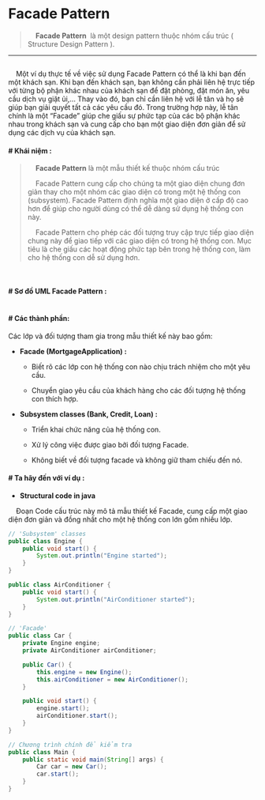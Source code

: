 # Facade Pattern

>     **Facade Pattern**  là một design pattern thuộc nhóm cấu trúc ( Structure Design Pattern ). 

---

<img title=" Facade Pattern cung cấp một giao diện chung thân thiện hơn để người dùng có thể dễ dàng sử dụng hệ thống con. Điều này giúp che giấu sự phức tạp của hệ thống con và làm cho nó dễ sử dụng hơn." src="https://images.viblo.asia/2ed6d10d-a495-4846-867b-854c50eb3a9d.png" alt="" data-align="center" style="zoom:100%;">

    Một ví dụ thực tế về việc sử dụng Facade Pattern có thể là khi bạn đến một khách sạn. Khi bạn đến khách sạn, bạn không cần phải liên hệ trực tiếp với từng bộ phận khác nhau của khách sạn để đặt phòng, đặt món ăn, yêu cầu dịch vụ giặt ủi,… Thay vào đó, bạn chỉ cần liên hệ với lễ tân và họ sẽ giúp bạn giải quyết tất cả các yêu cầu đó. Trong trường hợp này, lễ tân chính là một “Facade” giúp che giấu sự phức tạp của các bộ phận khác nhau trong khách sạn và cung cấp cho bạn một giao diện đơn giản để sử dụng các dịch vụ của khách sạn.

#### # Khái niệm :

>     **Facade Pattern** là một mẫu thiết kế thuộc nhóm cấu trúc
> 
>     Facade Pattern cung cấp cho chúng ta một giao diện chung đơn giản thay cho một nhóm các giao diện có trong một hệ thống con (subsystem). Facade Pattern định nghĩa một giao diện ở cấp độ cao hơn để giúp cho người dùng có thể dễ dàng sử dụng hệ thống con này.
> 
>     Facade Pattern cho phép các đối tượng truy cập trực tiếp giao diện chung này để giao tiếp với các giao diện có trong hệ thống con. Mục tiêu là che giấu các hoạt động phức tạp bên trong hệ thống con, làm cho hệ thống con dễ sử dụng hơn.

 

#### # Sơ đồ UML Facade Pattern :

<img title="UML Facade pattern" src="https://www.dofactory.com/img/diagrams/net/facade.png" alt="" data-align="center">

#### 

#### # Các thành phần:

Các lớp và đối tượng tham gia trong mẫu thiết kế này bao gồm:

* **Facade (MortgageApplication) :**
  
  * Biết rõ các lớp con hệ thống con nào chịu trách nhiệm cho một yêu cầu.
  
  * Chuyển giao yêu cầu của khách hàng cho các đối tượng hệ thống con thích hợp.

* **Subsystem classes (Bank, Credit, Loan) :**
  
  * Triển khai chức năng của hệ thống con.
  
  * Xử lý công việc được giao bởi đối tượng Facade.
  
  * Không biết về đối tượng facade và không giữ tham chiếu đến nó.
    
    

#### # Ta hãy đến với ví dụ :

- **Structural code in java**

    Đoạn Code cấu trúc này mô tả mẫu thiết kế Facade, cung cấp một giao diện đơn giản và đồng nhất cho một hệ thống con lớn gồm nhiều lớp.

```java
// 'Subsystem' classes
public class Engine {
    public void start() {
        System.out.println("Engine started");
    }
}

public class AirConditioner {
    public void start() {
        System.out.println("AirConditioner started");
    }
}

// 'Facade'
public class Car {
    private Engine engine;
    private AirConditioner airConditioner;

    public Car() {
        this.engine = new Engine();
        this.airConditioner = new AirConditioner();
    }

    public void start() {
        engine.start();
        airConditioner.start();
    }
}

// Chương trình chính để kiểm tra
public class Main {
    public static void main(String[] args) {
        Car car = new Car();
        car.start();
    }
}



```
